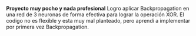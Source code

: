 **Proyecto muy pocho y nada profesional**
Logro aplicar Backpropagation en una red de 3 neuronas de forma efectiva para lograr la operación XOR. El codigo no es flexible y esta muy mal planteado, pero aprendí a implementar por primera vez Backpropagation.
